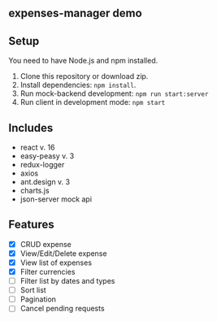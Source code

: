 ## expenses-manager demo

## Setup

You need to have Node.js and npm installed.
1. Clone this repository or download zip.
2. Install dependencies: `npm install`.
3. Run mock-backend development: `npm run start:server`
4. Run client in development mode: `npm start`

## Includes

- react v. 16
- easy-peasy v. 3
- redux-logger
- axios
- ant.design v. 3
- charts.js
- json-server mock api



## Features

- [x] CRUD expense
- [x] View/Edit/Delete expense
- [x] View list of expenses
- [x] Filter currencies
- [ ] Filter list by dates and types
- [ ] Sort list
- [ ] Pagination
- [ ] Cancel pending requests
